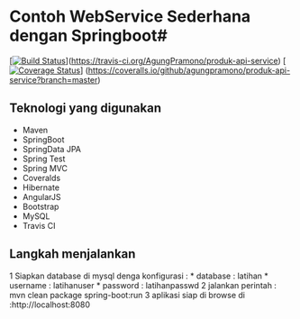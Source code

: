 # Contoh WebService Sederhana dengan Springboot#

[[![Build Status](https://travis-ci.org/AgungPramono/produk-api-service.svg?branch=master)](https://travis-ci.org/AgungPramono/produk-api-service)](https://travis-ci.org/AgungPramono/produk-api-service)
[[![Coverage Status](https://coveralls.io/repos/github/agungpramono/produk-api-service/badge.svg?branch=master)](https://coveralls.io/github/agungpramono/produk-api-service?branch=master)]
(https://coveralls.io/github/agungpramono/produk-api-service?branch=master)

## Teknologi yang digunakan
 * Maven
 * SpringBoot
 * SpringData JPA
 * Spring Test
 * Spring MVC
 * Coveralds
 * Hibernate
 * AngularJS
 * Bootstrap
 * MySQL
 * Travis CI

 ## Langkah menjalankan 
  1 Siapkan database di mysql denga konfigurasi :
     * database : latihan
     * username : latihanuser
     * password : latihanpasswd
  2 jalankan perintah : mvn clean package spring-boot:run
  3 aplikasi siap di browse di :http://localhost:8080


